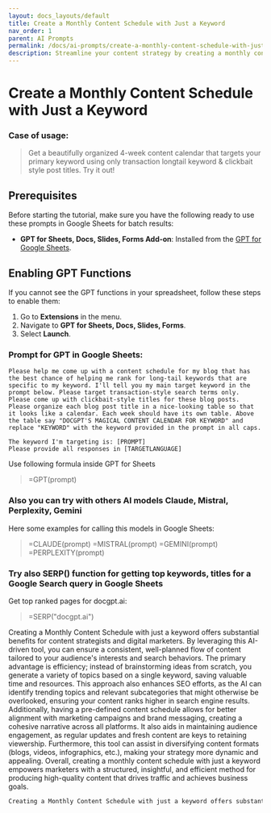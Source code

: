```yaml
---
layout: docs_layouts/default
title: Create a Monthly Content Schedule with Just a Keyword
nav_order: 1
parent: AI Prompts
permalink: /docs/ai-prompts/create-a-monthly-content-schedule-with-just-a-keyword
description: Streamline your content strategy by creating a monthly content schedule with just a keyword. Our step-by-step guide simplifies the process, helping you generate engaging, SEO-friendly content effortlessly. Maximize reach, boost traffic, and stay organized with ease.
---
```


# Create a Monthly Content Schedule with Just a Keyword

### Case of usage:
> Get a beautifully organized 4-week content calendar that targets your primary keyword using only transaction longtail keyword & clickbait style post titles. Try it out!

## Prerequisites

Before starting the tutorial, make sure you have the following ready to use these prompts in Google Sheets for batch results:

- **GPT for Sheets, Docs, Slides, Forms Add-on**: Installed from the [GPT for Google Sheets](https://workspace.google.com/u/0/marketplace/app/gpt_for_sheets_docs_forms_slides/466607203252).

## Enabling GPT Functions

If you cannot see the GPT functions in your spreadsheet, follow these steps to enable them:

1. Go to **Extensions** in the menu.
2. Navigate to **GPT for Sheets, Docs, Slides, Forms**.
3. Select **Launch**.


### Prompt for GPT in Google Sheets:
```shell
Please help me come up with a content schedule for my blog that has the best chance of helping me rank for long-tail keywords that are specific to my keyword. I'll tell you my main target keyword in the prompt below. Please target transaction-style search terms only. Please come up with clickbait-style titles for these blog posts. Please organize each blog post title in a nice-looking table so that it looks like a calendar. Each week should have its own table. Above the table say "DOCGPT'S MAGICAL CONTENT CALENDAR FOR KEYWORD" and replace "KEYWORD" with the keyword provided in the prompt in all caps. 

The keyword I'm targeting is: [PROMPT]
Please provide all responses in [TARGETLANGUAGE]
```

Use following formula inside GPT for Sheets
> =GPT(prompt)

### Also you can try with others AI models Claude, Mistral, Perplexity, Gemini
Here some examples for calling this models in Google Sheets:

> =CLAUDE(prompt)
> =MISTRAL(prompt)
> =GEMINI(prompt)
> =PERPLEXITY(prompt)


### Try also SERP() function for getting top keywords, titles for a Google Search query in Google Sheets

Get top ranked pages for docgpt.ai:

> =SERP("docgpt.ai")



Creating a Monthly Content Schedule with just a keyword offers substantial benefits for content strategists and digital marketers. By leveraging this AI-driven tool, you can ensure a consistent, well-planned flow of content tailored to your audience's interests and search behaviors. The primary advantage is efficiency; instead of brainstorming ideas from scratch, you generate a variety of topics based on a single keyword, saving valuable time and resources. This approach also enhances SEO efforts, as the AI can identify trending topics and relevant subcategories that might otherwise be overlooked, ensuring your content ranks higher in search engine results. Additionally, having a pre-defined content schedule allows for better alignment with marketing campaigns and brand messaging, creating a cohesive narrative across all platforms. It also aids in maintaining audience engagement, as regular updates and fresh content are keys to retaining viewership. Furthermore, this tool can assist in diversifying content formats (blogs, videos, infographics, etc.), making your strategy more dynamic and appealing. Overall, creating a monthly content schedule with just a keyword empowers marketers with a structured, insightful, and efficient method for producing high-quality content that drives traffic and achieves business goals.

```markdown
Creating a Monthly Content Schedule with just a keyword offers substantial benefits for content strategists and digital marketers. By leveraging this AI-driven tool, you can ensure a consistent, well-planned flow of content tailored to your audience's interests and search behaviors. The primary advantage is efficiency; instead of brainstorming ideas from scratch, you generate a variety of topics based on a single keyword, saving valuable time and resources. This approach also enhances SEO efforts, as the AI can identify trending topics and relevant subcategories that might otherwise be overlooked, ensuring your content ranks higher in search engine results. Additionally, having a pre-defined content schedule allows for better alignment with marketing campaigns and brand messaging, creating a cohesive narrative across all platforms. It also aids in maintaining audience engagement, as regular updates and fresh content are keys to retaining viewership. Furthermore, this tool can assist in diversifying content formats (blogs, videos, infographics, etc.), making your strategy more dynamic and appealing. Overall, creating a monthly content schedule with just a keyword empowers marketers with a structured, insightful, and efficient method for producing high-quality content that drives traffic and achieves business goals.
```
